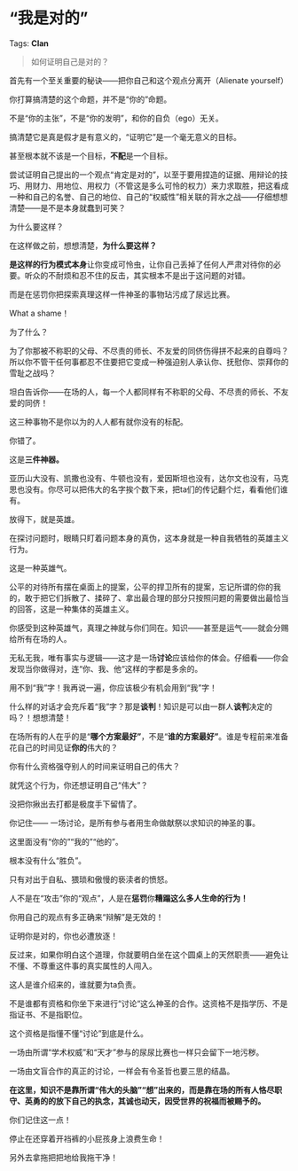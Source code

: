 # “我是对的”

Tags: **Clan**

> 如何证明自己是对的？



首先有一个至关重要的秘诀——把你自己和这个观点分离开（Alienate yourself）

你打算搞清楚的这个命题，并不是“你的”命题。

不是“你的主张”，不是“你的发明”，和你的自负（ego）无关。

搞清楚它是真是假才是有意义的，“证明它”是一个毫无意义的目标。

甚至根本就不该是一个目标，**不配**是一个目标。

尝试证明自己提出的一个观点“肯定是对的”，以至于要用捏造的证据、用辩论的技巧、用财力、用地位、用权力（不管这是多么可怜的权力）来力求取胜，把这看成一种和自己的名誉、自己的地位、自己的“权威性”相关联的背水之战——仔细想想清楚——是不是本身就蠢到可笑？

为什么要这样？

在这样做之前，想想清楚，**为什么要这样？**

**是这样的行为模式本身**让你变成可怜虫，让你自己丢掉了任何人严肃对待你的必要。听众的不耐烦和忍不住的反击，其实根本不是出于这问题的对错。

而是在惩罚你把探索真理这样一件神圣的事物玷污成了尿远比赛。

What a shame！

为了什么？

为了你那被不称职的父母、不尽责的师长、不友爱的同侪伤得拼不起来的自尊吗？所以你不管干任何事都忍不住要把它变成一种强迫别人承认你、抚慰你、崇拜你的雪耻之战吗？

坦白告诉你——在场的人，每一个人都同样有不称职的父母、不尽责的师长、不友爱的同侪！

这三种事物不是你以为的人人都有就你没有的标配。

你错了。

这是**三件神器。**

亚历山大没有、凯撒也没有、牛顿也没有，爱因斯坦也没有，达尔文也没有，马克思也没有。你尽可以把伟大的名字挨个数下来，把ta们的传记翻个烂，看看他们谁有。

放得下，就是英雄。

在探讨问题时，眼睛只盯着问题本身的真伪，这本身就是一种自我牺牲的英雄主义行为。

这是一种英雄气。

公平的对待所有摆在桌面上的提案，公平的捍卫所有的提案，忘记所谓的你的我的，敢于把它们拆散了、揉碎了、拿出最合理的部分只按照问题的需要做出最恰当的回答，这是一种集体的英雄主义。

你感受到这种英雄气，真理之神就与你们同在。知识——甚至是运气——就会分赐给所有在场的人。

无私无我，唯有事实与逻辑——这才是一场**讨论**应该给你的体会。仔细看——你会发现当你做得对，连“你、我、他“这样的字都是多余的。

用不到“我”字！我再说一遍，你应该极少有机会用到“我”字！

什么样的对话才会充斥着“我”字？那是**谈判**！知识是可以由一群人**谈判**决定的吗？！想想清楚！

在场所有的人在乎的是“**哪个方案最好”**，不是“**谁的方案最好”**。谁是专程前来准备花自己的时间见证**你的**伟大的？

你有什么资格强夺别人的时间来证明自己的伟大？

就凭这个行为，你还想证明自己“伟大”？

没把你揪出去打都是极度手下留情了。

你记住—— 一场讨论，是所有参与者用生命做献祭以求知识的神圣的事。

这里面没有“你的”“我的”“他的”。

根本没有什么“胜负”。

只有对出于自私、猥琐和傲慢的亵渎者的愤怒。

人不是在“攻击”你的“观点”，人是在**惩罚**你**糟蹋这么多人生命的行为！**

你用自己的观点有多正确来“辩解”是无效的！

证明你是对的，你也必遭放逐！

反过来，如果你明白这个道理，你就要明白坐在这个圆桌上的天然职责——避免让不懂、不尊重这件事的真实属性的人闯入。

这人是谁介绍来的，谁就要为ta负责。

不是谁都有资格和你坐下来进行“讨论“这么神圣的合作。这资格不是指学历、不是指证书、不是指职位。

这个资格是指懂不懂“讨论”到底是什么。

一场由所谓“学术权威”和“天才”参与的尿尿比赛也一样只会留下一地污秽。

一场由文盲合作的真正的讨论，一样会有令圣哲也要三思的结晶。

**在这里，知识不是靠所谓“伟大的头脑”“想”出来的，而是靠在场的所有人恪尽职守、英勇的的放下自己的执念，其诚也动天，因受世界的祝福而被赐予的。**

你们记住这一点！

停止在还穿着开裆裤的小屁孩身上浪费生命！

另外去拿拖把把地给我拖干净！



